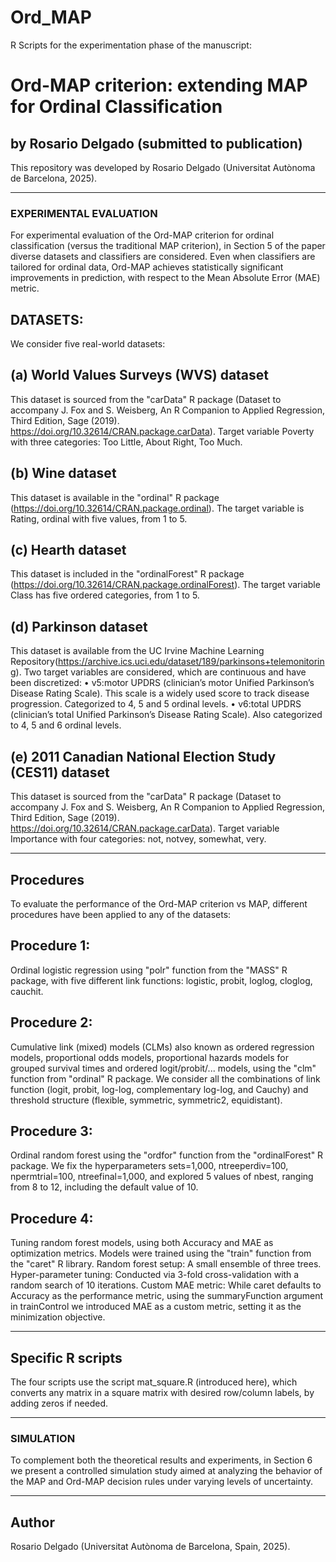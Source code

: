 # Ord_MAP

R Scripts for the experimentation phase of the manuscript:

# Ord-MAP criterion: extending MAP for Ordinal Classification
## by Rosario Delgado (submitted to publication)
This repository was developed by Rosario Delgado (Universitat Autònoma de Barcelona, 2025).

____________________________________________________________________________________________

### EXPERIMENTAL EVALUATION 
For experimental evaluation of the Ord-MAP criterion for ordinal classification (versus the traditional MAP criterion), in Section 5 of the paper diverse datasets and classifiers are considered. Even when classifiers are tailored for ordinal data, Ord-MAP achieves statistically significant improvements in prediction, with respect to the Mean Absolute Error (MAE) metric. 

## DATASETS: 
We consider five real-world datasets:

## (a) World Values Surveys (WVS) dataset 
This dataset is sourced from the "carData" R package (Dataset to accompany J. Fox and S. Weisberg, An R Companion to Applied Regression, Third Edition, Sage (2019). https://doi.org/10.32614/CRAN.package.carData). Target variable Poverty with three categories: Too Little, About Right, Too Much. 

## (b) Wine dataset 
This dataset is available in the "ordinal" R package (https://doi.org/10.32614/CRAN.package.ordinal). The target variable is Rating, ordinal with five values, from 1 to 5. 

## (c) Hearth dataset
This dataset is included in the "ordinalForest" R package (https://doi.org/10.32614/CRAN.package.ordinalForest). The target variable Class has five ordered categories, from 1 to 5. 

## (d) Parkinson dataset 
This dataset is available from the UC Irvine Machine Learning Repository(https://archive.ics.uci.edu/dataset/189/parkinsons+telemonitoring). Two target variables are considered, which are continuous and have been discretized: 
• v5:motor UPDRS (clinician’s motor Unified Parkinson’s Disease Rating Scale). This scale is a widely used score to track disease progression. Categorized to 4, 5 and 5 ordinal levels. 
• v6:total UPDRS (clinician’s total Unified Parkinson’s Disease Rating Scale). Also categorized to 4, 5 and 6 ordinal levels.  

## (e) 2011 Canadian National Election Study (CES11) dataset
This dataset is sourced from the "carData" R package (Dataset to accompany J. Fox and S. Weisberg, An R Companion to Applied Regression, Third Edition, Sage (2019). https://doi.org/10.32614/CRAN.package.carData). Target variable Importance with four categories: not, notvey, somewhat, very. 

____________________________

## Procedures
To evaluate the performance of the Ord-MAP criterion vs MAP, different procedures have been applied to any of the datasets:

## Procedure 1: 
Ordinal logistic regression using "polr" function from the "MASS" R package, with five different link functions: logistic, probit, loglog, cloglog, cauchit. 

## Procedure 2: 
Cumulative link (mixed) models (CLMs) also known as ordered regression models, proportional odds models, proportional hazards models for grouped survival times and ordered logit/probit/... models, using the "clm" function from "ordinal" R package. We consider all the combinations of link function (logit, probit, log-log, complementary log-log, and Cauchy) and threshold structure (flexible, symmetric, symmetric2, equidistant). 

## Procedure 3:
Ordinal random forest using the "ordfor" function from the "ordinalForest" R package. We fix the hyperparameters sets=1,000, ntreeperdiv=100, npermtrial=100,
ntreefinal=1,000, and explored 5 values of nbest, ranging from 8 to 12, including the default value of 10.

## Procedure 4: 
Tuning random forest models, using both Accuracy and MAE as optimization metrics. Models were trained using the "train" function from the "caret" R library.  Random forest setup: A small ensemble of three trees. Hyper-parameter tuning: Conducted via 3-fold cross-validation with a random search of 10 iterations. Custom MAE metric: While caret defaults to Accuracy as the performance metric, using the summaryFunction argument in trainControl
we introduced MAE as a custom metric, setting it as the minimization objective.

_____________________________

## Specific R scripts
The four scripts use the script mat_square.R (introduced here), which converts any matrix in a square matrix with desired row/column labels, by adding zeros if needed.

_____________________________________________________________________________________________________

### SIMULATION 
To complement both the theoretical results and experiments, in Section 6 we present a controlled simulation study aimed at analyzing the behavior of the MAP and Ord-MAP decision rules under varying levels of uncertainty.

____________________________

## Author
Rosario Delgado (Universitat Autònoma de Barcelona, Spain, 2025).


